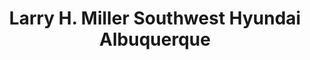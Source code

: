 ---
title: "Larry H. Miller Southwest Hyundai Albuquerque"
url: /albuquerque/larry-h-miller-southwest-hyundai-albuquerque/
shop: Autohaus
---